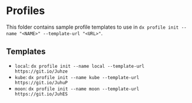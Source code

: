 # Profiles

This folder contains sample profile templates to use in `dx profile init --name "<NAME>" --template-url "<URL>"`.

## Templates

* `local`: `dx profile init --name local --template-url https://git.io/Juhze`
* `kube`: `dx profile init --name kube --template-url https://git.io/JuhuP`
* `moon`: `dx profile init --name moon --template-url https://git.io/JuhES`
